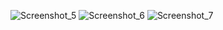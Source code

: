 ![Screenshot_5](https://github.com/AntonLihtar/elements_for_site/assets/111772207/05fd9ff4-93e6-4baa-9461-59b01a13cc72)
![Screenshot_6](https://github.com/AntonLihtar/elements_for_site/assets/111772207/b04b713e-57b2-491e-97af-07c9fed5b02f)
![Screenshot_7](https://github.com/AntonLihtar/elements_for_site/assets/111772207/a77672a6-039f-4d6e-a0c2-fd8c2044b345)


